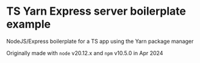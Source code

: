 # TS Yarn Express server boilerplate example

NodeJS/Express boilerplate for a TS app using the Yarn package manager

Originally made with `node` v20.12.x and `npm` v10.5.0 in Apr 2024
